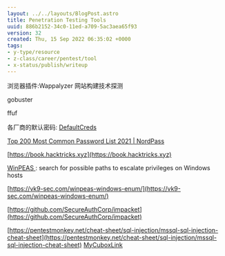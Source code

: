 ```yaml
---
layout: ../../layouts/BlogPost.astro
title: Penetration Testing Tools
uuid: 886b2152-34c0-11ed-a709-5ac3aea65f93
version: 32
created: Thu, 15 Sep 2022 06:35:02 +0000
tags:
- y-type/resource
- z-class/career/pentest/tool
- x-status/publish/writeup
---
```


浏览器插件:Wappalyzer  网站构建技术探测

gobuster

ffuf

各厂商的默认密码: [DefaultCreds](https://github.com/ihebski/DefaultCreds-cheat-sheet) 

[Top 200 Most Common Password List 2021 \| NordPass](https://nordpass.com/most-common-passwords-list/) 

[https://book.hacktricks.xyz](https://book.hacktricks.xyz) 

[WinPEAS ](https://github.com/carlospolop/privilege-escalation-awesome-scripts-suite): search for possible paths to escalate privileges on Windows hosts

[https://vk9-sec.com/winpeas-windows-enum/](https://vk9-sec.com/winpeas-windows-enum/) 

[https://github.com/SecureAuthCorp/impacket](https://github.com/SecureAuthCorp/impacket) 

[https://pentestmonkey.net/cheat-sheet/sql-injection/mssql-sql-injection-cheat-sheet](https://pentestmonkey.net/cheat-sheet/sql-injection/mssql-sql-injection-cheat-sheet) [MyCuboxLink](https://cubox.pro/my/card?id=ff80808183785f4b018378cdb7fc3669) 
